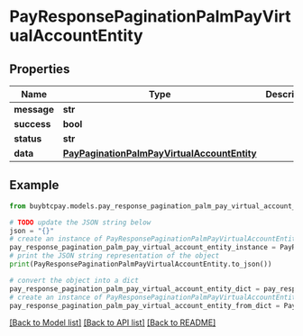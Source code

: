 # PayResponsePaginationPalmPayVirtualAccountEntity


## Properties

Name | Type | Description | Notes
------------ | ------------- | ------------- | -------------
**message** | **str** |  | [optional] 
**success** | **bool** |  | [optional] 
**status** | **str** |  | [optional] 
**data** | [**PayPaginationPalmPayVirtualAccountEntity**](PayPaginationPalmPayVirtualAccountEntity.md) |  | [optional] 

## Example

```python
from buybtcpay.models.pay_response_pagination_palm_pay_virtual_account_entity import PayResponsePaginationPalmPayVirtualAccountEntity

# TODO update the JSON string below
json = "{}"
# create an instance of PayResponsePaginationPalmPayVirtualAccountEntity from a JSON string
pay_response_pagination_palm_pay_virtual_account_entity_instance = PayResponsePaginationPalmPayVirtualAccountEntity.from_json(json)
# print the JSON string representation of the object
print(PayResponsePaginationPalmPayVirtualAccountEntity.to_json())

# convert the object into a dict
pay_response_pagination_palm_pay_virtual_account_entity_dict = pay_response_pagination_palm_pay_virtual_account_entity_instance.to_dict()
# create an instance of PayResponsePaginationPalmPayVirtualAccountEntity from a dict
pay_response_pagination_palm_pay_virtual_account_entity_from_dict = PayResponsePaginationPalmPayVirtualAccountEntity.from_dict(pay_response_pagination_palm_pay_virtual_account_entity_dict)
```
[[Back to Model list]](../README.md#documentation-for-models) [[Back to API list]](../README.md#documentation-for-api-endpoints) [[Back to README]](../README.md)


